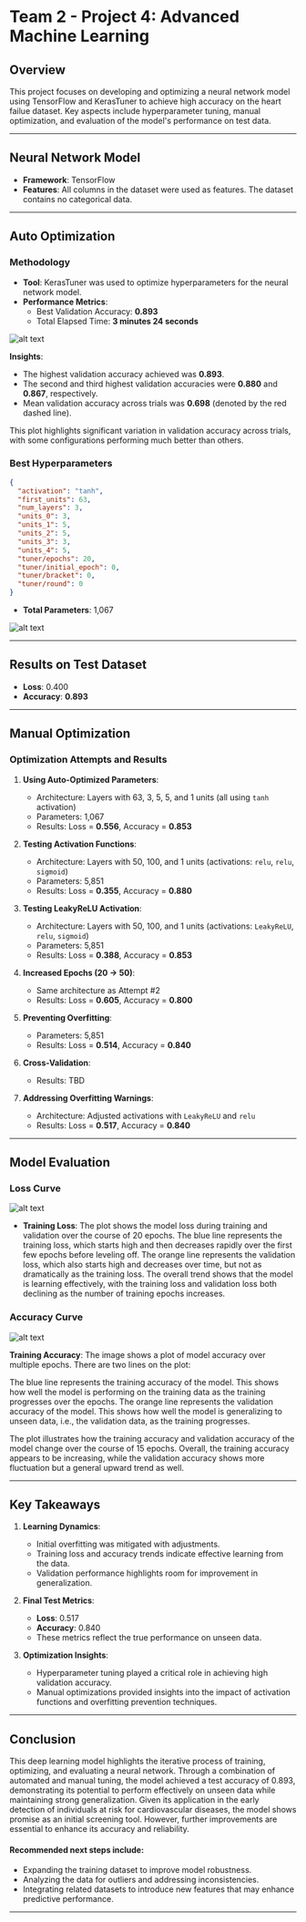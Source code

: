 
# Team 2 - Project 4: Advanced Machine Learning

## Overview
This project focuses on developing and optimizing a neural network model using TensorFlow and KerasTuner to achieve high accuracy on the heart failue dataset. Key aspects include hyperparameter tuning, manual optimization, and evaluation of the model's performance on test data.

---

## Neural Network Model

- **Framework**: TensorFlow
- **Features**: All columns in the dataset were used as features. The dataset contains no categorical data.

---

## Auto Optimization

### Methodology
- **Tool**: KerasTuner was used to optimize hyperparameters for the neural network model.
- **Performance Metrics**:
  - Best Validation Accuracy: **0.893**
  - Total Elapsed Time: **3 minutes 24 seconds**

![alt text](image-4.png)

**Insights**:
- The highest validation accuracy achieved was **0.893**.
- The second and third highest validation accuracies were **0.880** and **0.867**, respectively.
- Mean validation accuracy across trials was **0.698** (denoted by the red dashed line).

This plot highlights significant variation in validation accuracy across trials, with some configurations performing much better than others.

### Best Hyperparameters
```json
{
  "activation": "tanh",
  "first_units": 63,
  "num_layers": 3,
  "units_0": 3,
  "units_1": 5,
  "units_2": 5,
  "units_3": 3,
  "units_4": 5,
  "tuner/epochs": 20,
  "tuner/initial_epoch": 0,
  "tuner/bracket": 0,
  "tuner/round": 0
}
```
- **Total Parameters**: 1,067

![alt text](image-5.png)

---

## Results on Test Dataset
- **Loss**: 0.400
- **Accuracy**: **0.893**

---

## Manual Optimization

### Optimization Attempts and Results
1. **Using Auto-Optimized Parameters**:
   - Architecture: Layers with 63, 3, 5, 5, and 1 units (all using `tanh` activation)
   - Parameters: 1,067
   - Results: Loss = **0.556**, Accuracy = **0.853**

2. **Testing Activation Functions**:
   - Architecture: Layers with 50, 100, and 1 units (activations: `relu`, `relu`, `sigmoid`)
   - Parameters: 5,851
   - Results: Loss = **0.355**, Accuracy = **0.880**

3. **Testing LeakyReLU Activation**:
   - Architecture: Layers with 50, 100, and 1 units (activations: `LeakyReLU`, `relu`, `sigmoid`)
   - Parameters: 5,851
   - Results: Loss = **0.388**, Accuracy = **0.853**

4. **Increased Epochs (20 → 50)**:
   - Same architecture as Attempt #2
   - Results: Loss = **0.605**, Accuracy = **0.800**

5. **Preventing Overfitting**:
   - Parameters: 5,851
   - Results: Loss = **0.514**, Accuracy = **0.840**

6. **Cross-Validation**:
   - Results: TBD

7. **Addressing Overfitting Warnings**:
   - Architecture: Adjusted activations with `LeakyReLU` and `relu`
   - Results: Loss = **0.517**, Accuracy = **0.840**

---

## Model Evaluation

### Loss Curve
![alt text](image-6.png)

- **Training Loss**:
 The plot shows the model loss during training and validation over the course of 20 epochs. The blue line represents the training loss, which starts high and then decreases rapidly over the first few epochs before leveling off. The orange line represents the validation loss, which also starts high and decreases over time, but not as dramatically as the training loss. The overall trend shows that the model is learning effectively, with the training loss and validation loss both declining as the number of training epochs increases.
### Accuracy Curve
![alt text](image-7.png)

**Training Accuracy**:
  The image shows a plot of model accuracy over multiple epochs. There are two lines on the plot:

The blue line represents the training accuracy of the model. This shows how well the model is performing on the training data as the training progresses over the epochs.
The orange line represents the validation accuracy of the model. This shows how well the model is generalizing to unseen data, i.e., the validation data, as the training progresses.

The plot illustrates how the training accuracy and validation accuracy of the model change over the course of 15 epochs. Overall, the training accuracy appears to be increasing, while the validation accuracy shows more fluctuation but a general upward trend as well.

---

## Key Takeaways
1. **Learning Dynamics**:
   - Initial overfitting was mitigated with adjustments.
   - Training loss and accuracy trends indicate effective learning from the data.
   - Validation performance highlights room for improvement in generalization.

2. **Final Test Metrics**:
   - **Loss**: 0.517
   - **Accuracy**: 0.840
   - These metrics reflect the true performance on unseen data.

3. **Optimization Insights**:
   - Hyperparameter tuning played a critical role in achieving high validation accuracy.
   - Manual optimizations provided insights into the impact of activation functions and overfitting prevention techniques.

---

## Conclusion
This deep learning model highlights the iterative process of training, optimizing, and evaluating a neural network. Through a combination of automated and manual tuning, the model achieved a test accuracy of 0.893, demonstrating its potential to perform effectively on unseen data while maintaining strong generalization. Given its application in the early detection of individuals at risk for cardiovascular diseases, the model shows promise as an initial screening tool. However, further improvements are essential to enhance its accuracy and reliability.

#### Recommended next steps include:

- Expanding the training dataset to improve model robustness.
- Analyzing the data for outliers and addressing inconsistencies.
- Integrating related datasets to introduce new features that may enhance predictive performance.

---
